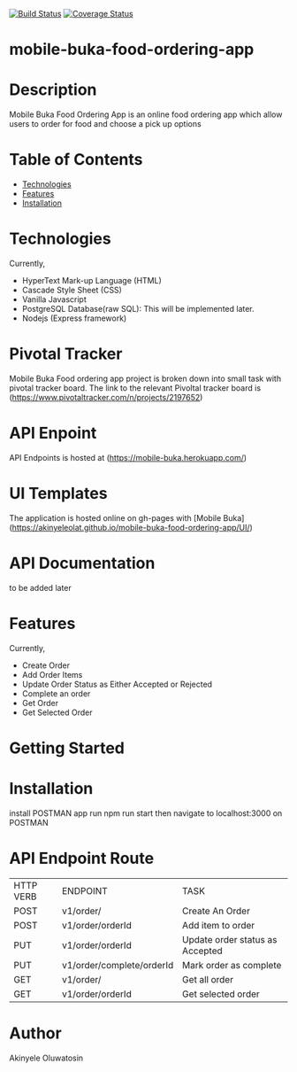 [![Build Status](https://travis-ci.com/akinyeleolat/mobile-buka-food-ordering-app.svg?branch=develop)](https://travis-ci.com/akinyeleolat/mobile-buka-food-ordering-app)
[![Coverage Status](https://coveralls.io/repos/github/akinyeleolat/mobile-buka-food-ordering-app/badge.svg?branch=develop)](https://coveralls.io/github/akinyeleolat/mobile-buka-food-ordering-app?branch=develop)
# mobile-buka-food-ordering-app

# Description
Mobile Buka Food Ordering App is an online food ordering app which allow users to order for food and choose a pick up options

# Table of Contents
<ul>
            <li>
                <a href="#Technologies">Technologies</a>
            </li>
            <li>
                <a href="#Features">Features</a>
            </li>
          <li>
                <a href="#Installations">Installation</a>
            </li>
        </ul>
        
# Technologies
Currently,
<ul>
<li> HyperText Mark-up Language (HTML) </li>
<li>Cascade Style Sheet (CSS)</li>
<li>Vanilla Javascript</li>
<li>PostgreSQL Database(raw SQL): This will be implemented later.</li>
<li>Nodejs (Express framework)</li>
  </ul>
  
# Pivotal Tracker
Mobile Buka Food ordering app project is broken down into small task with pivotal tracker board. The link to the relevant Pivoltal tracker board is (https://www.pivotaltracker.com/n/projects/2197652)

# API Enpoint
API Endpoints is hosted at (https://mobile-buka.herokuapp.com/)

# UI Templates
The application is hosted online on gh-pages with [Mobile Buka] (https://akinyeleolat.github.io/mobile-buka-food-ordering-app/UI/)

# API Documentation
to be added later

# Features
Currently,
<ul>
<li>Create Order</li>
<li>Add Order Items</li>
<li>Update Order Status as Either Accepted or Rejected</li>
<li>Complete an order</li>
<li>Get Order</li>
<li>Get Selected Order</li>
  </ul>

# Getting Started
# Installation
install POSTMAN app
run npm run start then navigate to localhost:3000 on POSTMAN
# API Endpoint Route
<table>
  <tr>
    <td>HTTP VERB</td>
    <td>ENDPOINT</td>
    <td>TASK</td>
  </tr>
  <tr>
    <td>POST</td>
    <td>v1/order/</td>
    <td>Create An Order</td>
  </tr>
   <tr>
    <td>POST</td>
    <td>v1/order/orderId</td>
    <td>Add item to order</td>
  </tr>
   <tr>
    <td>PUT</td>
    <td>v1/order/orderId</td>
    <td>Update order status as Accepted</td>
  </tr>
     <tr>
    <td>PUT</td>
    <td>v1/order/complete/orderId</td>
    <td>Mark order as complete</td>
  </tr>
     <tr>
    <td>GET</td>
    <td>v1/order/</td>
    <td>Get all order</td>
  </tr>
     <tr>
    <td>GET</td>
    <td>v1/order/orderId</td>
    <td>Get selected order</td>
  </tr>
  </table>
  
# Author
Akinyele Oluwatosin